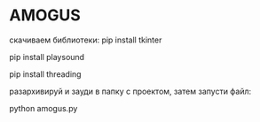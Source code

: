 # AMOGUS
скачиваем библиотеки:
pip install tkinter

pip install playsound

pip install threading

разархивируй и зауди в папку с проектом, затем запусти файл:

python amogus.py
